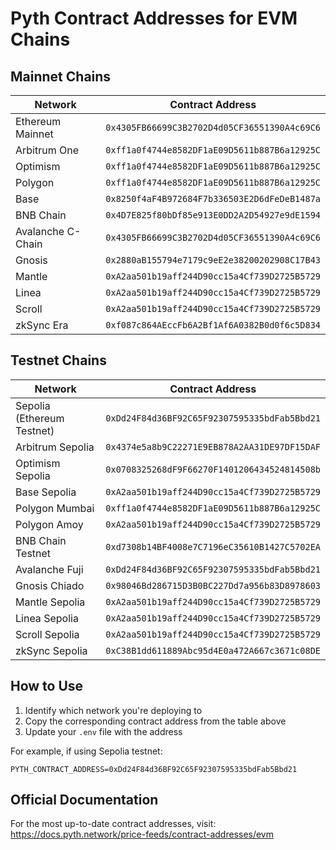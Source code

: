 # Pyth Contract Addresses for EVM Chains

## Mainnet Chains

| Network | Contract Address |
|---------|------------------|
| Ethereum Mainnet | `0x4305FB66699C3B2702D4d05CF36551390A4c69C6` |
| Arbitrum One | `0xff1a0f4744e8582DF1aE09D5611b887B6a12925C` |
| Optimism | `0xff1a0f4744e8582DF1aE09D5611b887B6a12925C` |
| Polygon | `0xff1a0f4744e8582DF1aE09D5611b887B6a12925C` |
| Base | `0x8250f4aF4B972684F7b336503E2D6dFeDeB1487a` |
| BNB Chain | `0x4D7E825f80bDf85e913E0DD2A2D54927e9dE1594` |
| Avalanche C-Chain | `0x4305FB66699C3B2702D4d05CF36551390A4c69C6` |
| Gnosis | `0x2880aB155794e7179c9eE2e38200202908C17B43` |
| Mantle | `0xA2aa501b19aff244D90cc15a4Cf739D2725B5729` |
| Linea | `0xA2aa501b19aff244D90cc15a4Cf739D2725B5729` |
| Scroll | `0xA2aa501b19aff244D90cc15a4Cf739D2725B5729` |
| zkSync Era | `0xf087c864AEccFb6A2Bf1Af6A0382B0d0f6c5D834` |

## Testnet Chains

| Network | Contract Address |
|---------|------------------|
| Sepolia (Ethereum Testnet) | `0xDd24F84d36BF92C65F92307595335bdFab5Bbd21` |
| Arbitrum Sepolia | `0x4374e5a8b9C22271E9EB878A2AA31DE97DF15DAF` |
| Optimism Sepolia | `0x0708325268dF9F66270F1401206434524814508b` |
| Base Sepolia | `0xA2aa501b19aff244D90cc15a4Cf739D2725B5729` |
| Polygon Mumbai | `0xff1a0f4744e8582DF1aE09D5611b887B6a12925C` |
| Polygon Amoy | `0xA2aa501b19aff244D90cc15a4Cf739D2725B5729` |
| BNB Chain Testnet | `0xd7308b14BF4008e7C7196eC35610B1427C5702EA` |
| Avalanche Fuji | `0xDd24F84d36BF92C65F92307595335bdFab5Bbd21` |
| Gnosis Chiado | `0x98046Bd286715D3B0BC227Dd7a956b83D8978603` |
| Mantle Sepolia | `0xA2aa501b19aff244D90cc15a4Cf739D2725B5729` |
| Linea Sepolia | `0xA2aa501b19aff244D90cc15a4Cf739D2725B5729` |
| Scroll Sepolia | `0xA2aa501b19aff244D90cc15a4Cf739D2725B5729` |
| zkSync Sepolia | `0xC38B1dd611889Abc95d4E0a472A667c3671c08DE` |

## How to Use

1. Identify which network you're deploying to
2. Copy the corresponding contract address from the table above
3. Update your `.env` file with the address

For example, if using Sepolia testnet:
```
PYTH_CONTRACT_ADDRESS=0xDd24F84d36BF92C65F92307595335bdFab5Bbd21
```

## Official Documentation

For the most up-to-date contract addresses, visit:
https://docs.pyth.network/price-feeds/contract-addresses/evm